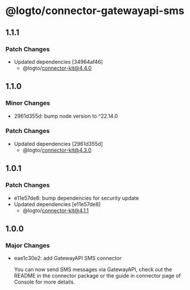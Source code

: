 # @logto/connector-gatewayapi-sms

## 1.1.1

### Patch Changes

- Updated dependencies [34964af46]
  - @logto/connector-kit@4.4.0

## 1.1.0

### Minor Changes

- 2961d355d: bump node version to ^22.14.0

### Patch Changes

- Updated dependencies [2961d355d]
  - @logto/connector-kit@4.3.0

## 1.0.1

### Patch Changes

- e11e57de8: bump dependencies for security update
- Updated dependencies [e11e57de8]
  - @logto/connector-kit@4.1.1

## 1.0.0

### Major Changes

- eae1c30e2: add GatewayAPI SMS connector

  You can now send SMS messages via GatewayAPI, check out the README in the connector package or the guide in connector page of Console for more details.

